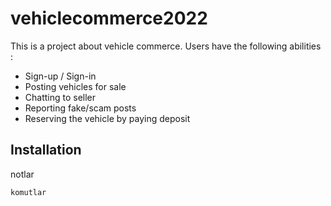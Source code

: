 # vehiclecommerce2022
This is a project about vehicle commerce.
Users have the following abilities : 
 * Sign-up / Sign-in
 * Posting vehicles for sale
 * Chatting to seller
 * Reporting fake/scam posts
 * Reserving the vehicle by paying deposit

## Installation

notlar

```bash
komutlar
```












